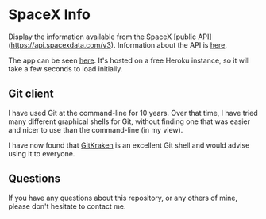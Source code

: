 # SpaceX Info

Display the information available from the SpaceX [public API] (https://api.spacexdata.com/v3). 
Information about the API is 
[here](https://documenter.getpostman.com/view/2025350/RWaEzAiG#d65a7f85-e0c7-41ce-b41d-9ad20a238d90).

The app can be seen [here](http://spacex.reallybigshoe.co.uk).
It's hosted on a free Heroku instance, so it will take a few seconds to load initially.

## Git client

I have used Git at the command-line for 10 years.
Over that time, I have tried many different graphical shells for Git,
without finding one that was easier and nicer to use than the command-line
(in my view).

I have now found that [GitKraken](https://www.gitkraken.com) is an excellent
Git shell and would advise using it to everyone.

## Questions

If you have any questions about this repository, or any others of mine, please
don't hesitate to contact me.
